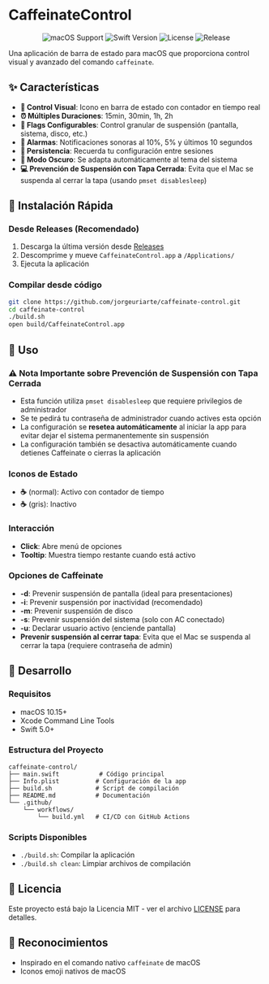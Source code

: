 # CaffeinateControl

<p align="center">
  <img src="https://img.shields.io/badge/macOS-10.15%2B-blue?style=flat-square&logo=apple" alt="macOS Support" />
  <img src="https://img.shields.io/badge/Swift-5.0%2B-orange?style=flat-square&logo=swift" alt="Swift Version" />
  <img src="https://img.shields.io/github/license/jorgeuriarte/caffeinate-control?style=flat-square" alt="License" />
  <img src="https://img.shields.io/github/v/release/jorgeuriarte/caffeinate-control?style=flat-square" alt="Release" />
</p>

Una aplicación de barra de estado para macOS que proporciona control visual y avanzado del comando `caffeinate`.

## ✨ Características

- **🎯 Control Visual**: Icono en barra de estado con contador en tiempo real
- **⏰ Múltiples Duraciones**: 15min, 30min, 1h, 2h
- **🔧 Flags Configurables**: Control granular de suspensión (pantalla, sistema, disco, etc.)
- **🔔 Alarmas**: Notificaciones sonoras al 10%, 5% y últimos 10 segundos
- **💾 Persistencia**: Recuerda tu configuración entre sesiones
- **🌙 Modo Oscuro**: Se adapta automáticamente al tema del sistema
- **💻 Prevención de Suspensión con Tapa Cerrada**: Evita que el Mac se suspenda al cerrar la tapa (usando `pmset disablesleep`)

## 🚀 Instalación Rápida

### Desde Releases (Recomendado)
1. Descarga la última versión desde [Releases](https://github.com/jorgeuriarte/caffeinate-control/releases)
2. Descomprime y mueve `CaffeinateControl.app` a `/Applications/`
3. Ejecuta la aplicación

### Compilar desde código
```bash
git clone https://github.com/jorgeuriarte/caffeinate-control.git
cd caffeinate-control
./build.sh
open build/CaffeinateControl.app
```

## 📖 Uso

### ⚠️ Nota Importante sobre Prevención de Suspensión con Tapa Cerrada
- Esta función utiliza `pmset disablesleep` que requiere privilegios de administrador
- Se te pedirá tu contraseña de administrador cuando actives esta opción
- La configuración se **resetea automáticamente** al iniciar la app para evitar dejar el sistema permanentemente sin suspensión
- La configuración también se desactiva automáticamente cuando detienes Caffeinate o cierras la aplicación

### Iconos de Estado
- **☕️** (normal): Activo con contador de tiempo
- **☕️** (gris): Inactivo

### Interacción
- **Click**: Abre menú de opciones
- **Tooltip**: Muestra tiempo restante cuando está activo

### Opciones de Caffeinate
- **-d**: Prevenir suspensión de pantalla (ideal para presentaciones)
- **-i**: Prevenir suspensión por inactividad (recomendado)
- **-m**: Prevenir suspensión de disco
- **-s**: Prevenir suspensión del sistema (solo con AC conectado)
- **-u**: Declarar usuario activo (enciende pantalla)
- **Prevenir suspensión al cerrar tapa**: Evita que el Mac se suspenda al cerrar la tapa (requiere contraseña de admin)

## 🔧 Desarrollo

### Requisitos
- macOS 10.15+
- Xcode Command Line Tools
- Swift 5.0+

### Estructura del Proyecto
```
caffeinate-control/
├── main.swift           # Código principal
├── Info.plist          # Configuración de la app
├── build.sh            # Script de compilación
├── README.md           # Documentación
└── .github/
    └── workflows/
        └── build.yml   # CI/CD con GitHub Actions
```

### Scripts Disponibles
- `./build.sh`: Compilar la aplicación
- `./build.sh clean`: Limpiar archivos de compilación

## 📄 Licencia

Este proyecto está bajo la Licencia MIT - ver el archivo [LICENSE](LICENSE) para detalles.

## 🙏 Reconocimientos

- Inspirado en el comando nativo `caffeinate` de macOS
- Iconos emoji nativos de macOS
